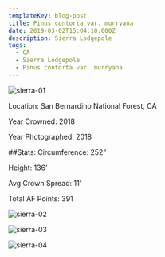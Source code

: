 ```yaml
---
templateKey: blog-post
title: Pinus contorta var. murryana
date: 2019-03-02T15:04:10.000Z
description: Sierra Lodgepole
tags:
  - CA
  - Sierra Lodgepole
  - Pinus contorta var. murryana
---
```

![sierra-01](/img/pinus_contorta_var._murryana_01.jpg)

Location: San Bernardino National Forest, CA

Year Crowned: 2018

Year Photographed: 2018

\##Stats:
Circumference: 252”

Height: 136’

Avg Crown Spread: 11’

Total AF Points: 391

![sierra-02](/img/pinus_contorta.jpg)

![sierra-03](/img/pinus_contorta_var._murryana_03.jpg)

![sierra-04](/img/pinus_contorta_var._murryana_04.jpg)
